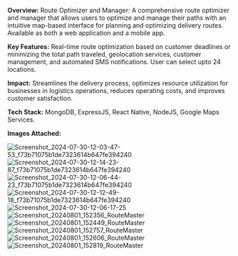**Overview:** Route Optimizer and Manager: A comprehensive route optimizer and manager that allows users to optimize
and manage their paths with an intuitive map-based interface for planning and optimizing delivery routes. Available as
both a web application and a mobile app.

**Key Features:** Real-time route optimization based on customer deadlines or minimizing the total path traveled,
geolocation services, customer management, and automated SMS notifications. User can select upto 24 locations.

**Impact:** Streamlines the delivery process, optimizes resource utilization for businesses in logistics operations, reduces
operating costs, and improves customer satisfaction.

**Tech Stack:** MongoDB, ExpressJS, React Native, NodeJS, Google Maps Services.

**Images Attached:**

![Screenshot_2024-07-30-12-03-47-53_f73b71075b1de7323614b647fe394240](https://github.com/user-attachments/assets/48c1b338-3a2b-41b1-af50-02b6336d8eae)
![Screenshot_2024-07-30-12-14-23-87_f73b71075b1de7323614b647fe394240](https://github.com/user-attachments/assets/9b6a3dcd-a3fa-47d7-8b9e-51b2d078fc25)
![Screenshot_2024-07-30-12-06-44-23_f73b71075b1de7323614b647fe394240](https://github.com/user-attachments/assets/11a568dc-faf9-4e55-b8af-ababacf232da)
![Screenshot_2024-07-30-12-12-49-18_f73b71075b1de7323614b647fe394240](https://github.com/user-attachments/assets/3f95422f-7ffe-45e1-862c-52da48d168c3)
![Screenshot_2024-07-30-12-06-17-25](https://github.com/user-attachments/assets/352d857f-8730-43c1-8fd5-693004053db3)
![Screenshot_20240801_152356_RouteMaster](https://github.com/user-attachments/assets/7a0b0934-7bcc-4c3f-903d-456eb9a76b55)
![Screenshot_20240801_152449_RouteMaster](https://github.com/user-attachments/assets/672360b9-a9d0-451d-afab-719e715ab7d7)
![Screenshot_20240801_152757_RouteMaster](https://github.com/user-attachments/assets/5a1792ed-59f8-46fd-894f-bbdf019459a1)
![Screenshot_20240801_152606_RouteMaster](https://github.com/user-attachments/assets/b9ee2289-216b-43ad-a075-94168361df85)
![Screenshot_20240801_152819_RouteMaster](https://github.com/user-attachments/assets/67ca7dae-3b69-43b0-8ed7-0cad9913910f)

